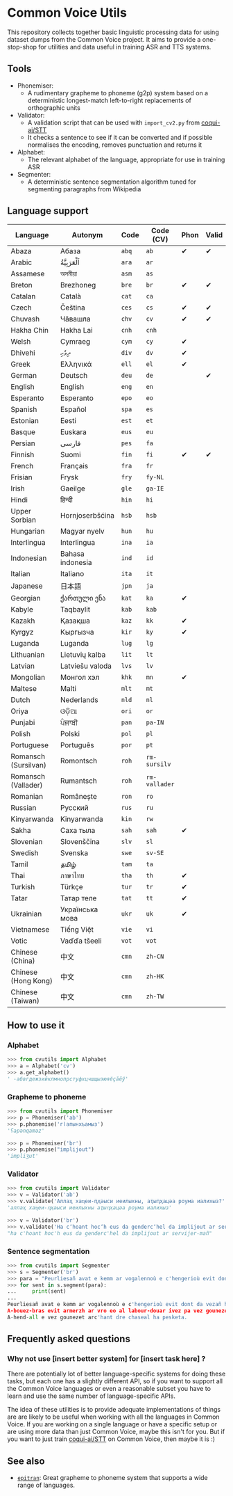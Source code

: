 # Common Voice Utils 

This repository collects together basic linguistic processing data for using dataset
dumps from the Common Voice project. It aims to provide a one-stop-shop for 
utilities and data useful in training ASR and TTS systems.

## Tools

* Phonemiser: 
  * A rudimentary grapheme to phoneme (g2p) system based on a deterministic longest-match left-to-right replacements of orthographic units
* Validator: 
  * A validation script that can be used with `import_cv2.py` from [coqui-ai/STT](https://github.com/coqui-ai/STT/)
  * It checks a sentence to see if it can be converted and if possible normalises the encoding, removes punctuation and returns it
* Alphabet: 
  * The relevant alphabet of the language, appropriate for use in training ASR
* Segmenter: 
  * A deterministic sentence segmentation algorithm tuned for segmenting paragraphs from Wikipedia

## Language support 

| Language | Autonym   | Code | Code (CV) | Phon | Valid | Alphabet | Segment |
|--------------------- |---------- |----- |------- |----------- |----------|---------- |------------|
| Abaza                | Абаза     |`abq` | `ab`   | ✔          | ✔         | ✔        |           |
| Arabic               | اَلْعَرَبِيَّةُ     |`ara` | `ar`   |            |           |          |            |
| Assamese             |  অসমীয়া    |`asm` | `as`   |            |           |          |            |
| Breton               | Brezhoneg |`bre` | `br`   | ✔          | ✔         | ✔        |      ✔     |
| Catalan              | Català     |`cat` | `ca`   |            |           |      ✔    |            |
| Czech                | Čeština     |`ces` | `cs`   |    ✔        |    ✔        |  ✔        |            |
| Chuvash              | Чӑвашла |`chv` | `cv`   | ✔          | ✔         | ✔        |      ✔     |
| Hakha Chin           | Hakha Lai |`cnh` | `cnh`   |            |           |     ✔      |            |
| Welsh                | Cymraeg     |`cym` | `cy`   |       ✔      |           |     ✔      |            |
| Dhivehi              | ދިވެހި         |`div` | `dv`   | ✔          |        |      |         |
| Greek                | Ελληνικά |`ell` | `el`   | ✔          |        |  ✔      |         |
| German               | Deutsch     |`deu` | `de`   |            |          ✔  |     ✔      |            |
| English              | English     |`eng` | `en`   |            |           |    ✔       |            |
| Esperanto            | Esperanto     |`epo` | `eo`   |            |           |   ✔       |            |
| Spanish              | Español   |`spa` | `es`   |            |           |       ✔   |            |
| Estonian             | Eesti     |`est`    | `et`   |            |           |   ✔       |            |
| Basque               | Euskara   |`eus` | `eu`   |            |           |    ✔      |            |
| Persian              | فارسی          |`pes` | `fa`   |            |           |          |            |
| Finnish              | Suomi     |`fin` | `fi`   | ✔           |   ✔        |   ✔       |            |
| French               | Français     |`fra` | `fr`   |            |           |          |            |
| Frisian              | Frysk     |`fry` | `fy-NL`   |            |           |          |            |
| Irish                | Gaeilge     |`gle` | `ga-IE`   |            |           |    ✔      |            |
| Hindi                | हिन्दी      |`hin` | `hi`   |            |           |          |            |
| Upper Sorbian        | Hornjoserbšćina     |`hsb` | `hsb`   |            |           |       ✔   |            |
| Hungarian            | Magyar nyelv     |`hun` | `hu`   |            |           |     ✔     |            |
| Interlingua          | Interlingua     |`ina` | `ia`   |            |           |          |            |
| Indonesian           | Bahasa indonesia     |`ind` | `id`   |            |           |     ✔     |            |
| Italian              | Italiano     |`ita` | `it`   |            |           |          |            |
| Japanese             | 日本語     |`jpn` | `ja`   |            |           |          |            |
| Georgian             |  ქართული ენა    |`kat` | `ka`   |    ✔          |           | ✔         |            |
| Kabyle               | Taqbaylit     |`kab` | `kab`   |            |           |          |            |
| Kazakh               | Қазақша     |`kaz` | `kk`   |   ✔          |           |          |            |
| Kyrgyz               | Кыргызча     |`kir` | `ky`   |    ✔         |           |  ✔        |            |
| Luganda              | Luganda     |`lug` | `lg`   |            |           |       ✔       |            |
| Lithuanian           | Lietuvių kalba     |`lit` | `lt`   |            |           |  ✔          |            |
| Latvian              | Latviešu valoda    |`lvs` | `lv`   |            |           |     ✔       |            |
| Mongolian            | Монгол хэл |`khk` | `mn`   | ✔          |        |      |     ✔      |
| Maltese              | Malti     |`mlt` | `mt`   |            |           |      ✔      |            |
| Dutch                | Nederlands     |`nld` | `nl`   |            |           |          |            |
| Oriya                | ଓଡ଼ିଆ     |`ori` | `or`   |            |           |          |            |
| Punjabi              | ਪੰਜਾਬੀ     |`pan` | `pa-IN`   |            |           |          |            |
| Polish               | Polski     |`pol` | `pl`   |            |           |     ✔     |            |
| Portuguese           | Português     |`por` | `pt`   |            |           |     ✔     |            |
| Romansch (Sursilvan) | Romontsch     |`roh` | `rm-sursilv`   |            |           |  ✔        |            |
| Romansch (Vallader)  | Rumantsch     |`roh` | `rm-vallader`   |            |           |   ✔       |            |
| Romanian             | Românește     |`ron` | `ro`   |            |           |          |  ✔          |
| Russian              | Русский     |`rus` | `ru`   |            |           |     ✔     |            |
| Kinyarwanda          | Kinyarwanda     |`kin` | `rw`   |            |           |          |            |
| Sakha                | Саха тыла  |`sah` | `sah`   | ✔          |        |      |         |
| Slovenian            | Slovenščina     |`slv` | `sl`   |            |           |    ✔      |            |
| Swedish              | Svenska      |`swe` | `sv-SE`   |            |           |     ✔     |            |
| Tamil                | தமிழ்    |`tam` | `ta`   |            |           |          |            |
| Thai                 | ภาษาไทย     |`tha` | `th`   |    ✔        |           |     ✔     |            |
| Turkish              | Türkçe |`tur` | `tr`   |   ✔         |           |      ✔     |            |
| Tatar                | Татар теле |`tat` | `tt`   | ✔          |        |  ✔     |         |
| Ukrainian            |  Українська мова    |`ukr` | `uk`   |   ✔         |           |    ✔       |            |
| Vietnamese           | Tiếng Việt     |`vie` | `vi`   |            |           |    ✔      |            |
| Votic                | Vaďďa tšeeli    |`vot` | `vot`   |            |           |   ✔       |            |
| Chinese (China)      | 中文     |`cmn` | `zh-CN`   |            |           |          |            |
| Chinese (Hong Kong)  | 中文     |`cmn` | `zh-HK`   |            |           |          |            |
| Chinese (Taiwan)     | 中文     |`cmn` | `zh-TW`   |            |           |          |            |

## How to use it

### Alphabet

```python
>>> from cvutils import Alphabet
>>> a = Alphabet('cv')
>>> a.get_alphabet()
' -абвгдежзийклмнопрстуфхцчшщыэюяёҫӑӗӳ'
```

### Grapheme to phoneme

```python
>>> from cvutils import Phonemiser
>>> p = Phonemiser('ab')
>>> p.phonemise('гӏапынхъамыз')
'ʕapənqaməz'

>>> p = Phonemiser('br')
>>> p.phonemise("implijout")
'impliʒut'
```

### Validator

```python
>>> from cvutils import Validator
>>> v = Validator('ab')
>>> v.validate('Аллаҳ хаҵеи-ԥҳәыси иеилыхны, аҭыԥҳацәа роума иалихыз?')
'аллаҳ хаҵеи-ԥҳәыси иеилыхны аҭыԥҳацәа роума иалихыз'

>>> v = Validator('br')
>>> v.validate('Ha cʼhoant hocʼh eus da gendercʼhel da implijout ar servijer-mañ ?')
"ha c'hoant hoc'h eus da genderc'hel da implijout ar servijer-mañ"
```

### Sentence segmentation

```python
>>> from cvutils import Segmenter 
>>> s = Segmenter('br')
>>> para = "Peurliesañ avat e kemm ar vogalennoù e c'hengerioù evit dont da vezañ heñvel ouzh ar vogalennoù en nominativ (d.l.e. ar stumm-meneg), da skouer e hungareg: Aour, tungsten, zink, uraniom, h.a., a vez kavet e kondon Bouryatia. A-bouez-bras evit armerzh ar vro eo al labour-douar ivez pa vez gounezet gwinizh ha legumaj dreist-holl. A-hend-all e vez gounezet arc'hant dre chaseal ha pesketa."
>>> for sent in s.segment(para):
...     print(sent)
... 
Peurliesañ avat e kemm ar vogalennoù e c'hengerioù evit dont da vezañ heñvel ouzh ar vogalennoù en nominativ (d.l.e. ar stumm-meneg), da skouer e hungareg: Aour, tungsten, zink, uraniom, h.a., a vez kavet e kondon Bouryatia.
A-bouez-bras evit armerzh ar vro eo al labour-douar ivez pa vez gounezet gwinizh ha legumaj dreist-holl.
A-hend-all e vez gounezet arc'hant dre chaseal ha pesketa.
```


## Frequently asked questions

### Why not use [insert better system] for [insert task here] ?

There are potentially lot of better language-specific systems for doing these tasks, but each one has
a slightly different API, so if you want to support all the Common Voice languages or even a reasonable
subset you have to learn and use the same number of language-specific APIs. 

The idea of these utilities is to provide adequate implementations of things are are likely to be useful
when working with all the languages in Common Voice. If you are working on a single language or have 
a specific setup or are using more data than just Common Voice, maybe this isn't for you. But if you
want to just train [coqui-ai/STT](https://github.com/coqui-ai/STT/) on Common Voice, then maybe it is :)

## See also

* [`epitran`](https://github.com/dmort97/epitran/): Great grapheme to phoneme system that supports a wide
  range of languages.
